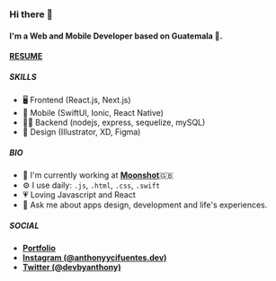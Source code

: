 ### Hi there 👋

#### I'm a Web and Mobile Developer based on Guatemala 🚀.
#### [**RESUME**](https://drive.google.com/file/d/1vMy1gvI7CwG2-eOwbF91oaBTyfn7Cs9T/view?usp=sharing)

##### SKILLS

- 🖥️ Frontend (React.js, Next.js)
- 📱 Mobile (SwiftUI, Ionic, React Native)
- 👨‍💻 Backend (nodejs, express, sequelize, mySQL)
- 🎨 Design (Illustrator, XD, Figma)

##### BIO

- 🏢 I'm currently working at [**Moonshot**](https://www.moonshot.partners/)🇬🇧
- ⚙️ I use daily: `.js`, `.html`, `.css`, `.swift`
- 💗 Loving Javascript and React
- 💬 Ask me about apps design, development and life's experiences. 



##### SOCIAL
- [**Portfolio**](http://www.anthonycifuentes.dev/)
- [**Instagram (@anthonyycifuentes.dev)**](https://www.instagram.com/anthonyycifuentes.dev/)
- [**Twitter (@devbyanthony)**](https://twitter.com/devbyanthony)
